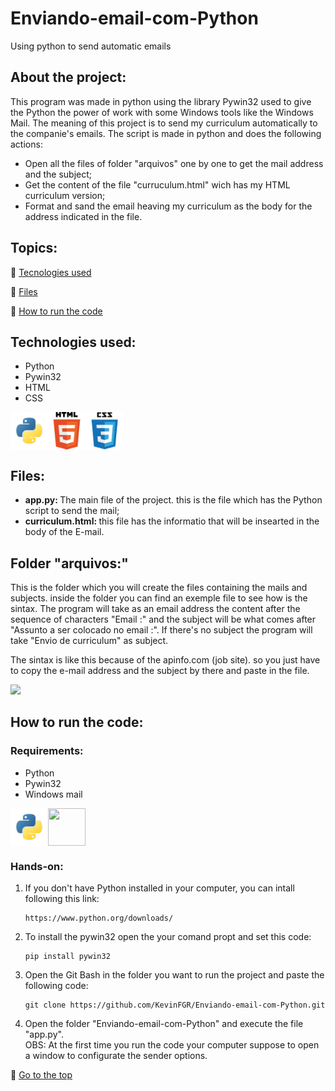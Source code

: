 # Enviando-email-com-Python
Using python to send automatic emails

## About the project:

<p>This program was made in python using the library Pywin32 used to give the Python the power of work with some Windows tools like the Windows Mail.
The meaning of this project is to send my curriculum automatically to the companie's emails. The script is made in python and does the following actions:</p>
<ul>
<li>Open all the files of folder "arquivos" one by one to get the mail address and the subject;</li>
<li>Get the content of the file "curruculum.html" wich has my HTML curriculum version;</li>
<li>Format and sand the email heaving my curriculum as the body for the address indicated in the file.</li> 
</ul>


## Topics: 

:small_blue_diamond: [Tecnologies used](#technologies-used)

:small_blue_diamond: [Files](#files)

:small_blue_diamond: [How to run the code](#how-to-run-the-code)

## Technologies used:

<ul>
<li>Python</li>
<li>Pywin32</li>
<li>HTML</li>
<li>CSS</li>
</ul>
<div style='display:flex'>
    <img src="https://raw.githubusercontent.com/github/explore/80688e429a7d4ef2fca1e82350fe8e3517d3494d/topics/python/python.png" height="60px" width="60px"/>
    <img src="https://raw.githubusercontent.com/github/explore/80688e429a7d4ef2fca1e82350fe8e3517d3494d/topics/html/html.png" alt="HTML logo" height="60px"/>
    <img src="https://raw.githubusercontent.com/github/explore/80688e429a7d4ef2fca1e82350fe8e3517d3494d/topics/css/css.png" alt="CSS logo" height="60px"/>
</div>

## Files:
<ul>
  <li><b>app.py: </b>The main file of the project. this is the file which has the Python script to send the mail;</li>
  <li><b>curriculum.html: </b> this file has the informatio that will be insearted in the body of the E-mail.</li>
</ul>

## Folder "arquivos:"
  <p>This is the folder which you will create the files containing the mails and subjects. inside the folder you can find an exemple file to see how is the sintax. The program will take as an email address the content after the sequence of characters "Email :" and the subject will be what comes after "Assunto a ser colocado no email :". If there's no subject the program will take "Envio de curriculum" as subject.</p>

  <p>The sintax is like this because of the apinfo.com (job site). so you just have to copy the e-mail address and the subject by there and paste in the file.</p>

  <img src='https://user-images.githubusercontent.com/109561598/230694943-069de9a1-6fc6-4238-9c60-e0884cca3e1c.png'  height='450px'/>

## How to run the code:

### Requirements:

<ul>
<li>Python</li>
<li>Pywin32</li>
<li>Windows mail</li>
</ul>
<div style='display:flex'>
    <img src="https://raw.githubusercontent.com/github/explore/80688e429a7d4ef2fca1e82350fe8e3517d3494d/topics/python/python.png" height="60px" width="60px"/>
    <img src="https://techcommunity.microsoft.com/t5/image/serverpage/image-id/172206i70472167E79B9D0F?v=v2" height='60px' width='60px'/>
</div>

### Hands-on:
<ol>
  <li>If you don't have Python installed in your computer, you can intall following this link:</li>
  
```
https://www.python.org/downloads/
```
  <li>To install the pywin32 open the your comand propt and set this code:</li>
  
```
pip install pywin32
```
  
  <li>Open the Git Bash in the folder you want to run the project and paste the following code:</li>
 
```
git clone https://github.com/KevinFGR/Enviando-email-com-Python.git
```
  
  <li>Open the folder "Enviando-email-com-Python" and execute the file "app.py".</li>
  <span>OBS: At the first time you run the code your computer suppose to open a window to configurate the sender options.</span>
  
</ol>
 
:small_blue_diamond: [Go to the top](#enviando-email-com-python)